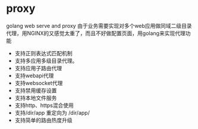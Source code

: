 # proxy
golang  web serve and proxy
由于业务需要实现对多个web应用做同域二级目录代理，用NGINX的又感觉太重了，而且不好做配置页面，用golang来实现代理功能

- 支持正则表达式匹配机制
- 支持多应用多级目录代理。
- 支持应用子路由代理
- 支持webapi代理
- 支持websocket代理
- 支持禁用缓存设置
- 支持本地文件服务
- 支持http、https混合使用
- 支持/dir/app 重定向为 /dir/app/
- 支持简单的路由热度升级